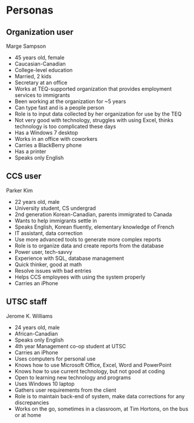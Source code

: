# Personas

## Organization user

Marge Sampson

- 45 years old, female
- Caucasian-Canadian
- College-level education
- Married, 2 kids
- Secretary at an office
- Works at TEQ-supported organization that provides employment services to immigrants
- Been working at the organization for ~5 years
- Can type fast and is a people person
- Role is to input data collected by her organization for use by the TEQ
- Not very good with technology, struggles with using Excel, thinks technology is too complicated these days
- Has a Windows 7 desktop
- Works in an office with coworkers
- Carries a BlackBerry phone
- Has a printer
- Speaks only English

## CCS user

Parker Kim

- 22 years old, male
- University student, CS undergrad
- 2nd generation Korean-Canadian, parents immigrated to Canada
- Wants to help immigrants settle in
- Speaks English, Korean fluently, elementary knowledge of French
- IT assistant, data correction
- Use more advanced tools to generate more complex reports
- Role is to organize data and create reports from the database
- Power user, tech-savvy
- Experience with SQL, database management
- Quick thinker, good at math
- Resolve issues with bad entries
- Helps CCS employees with using the system properly
- Carries an iPhone

## UTSC staff

Jerome K. Williams

- 24 years old, male
- African-Canadian
- Speaks only English
- 4th year Management co-op student at UTSC
- Carries an iPhone
- Uses computers for personal use
- Knows how to use Microsoft Office, Excel, Word and PowerPoint
- Knows how to use current technology, but not good at coding
- Open to learning new technology and programs
- Uses Windows 10 laptop
- Gathers user requirements from the client
- Role is to maintain back-end of system, make data corrections for any discrepancies
- Works on the go, sometimes in a classroom, at Tim Hortons, on the bus or at home 
